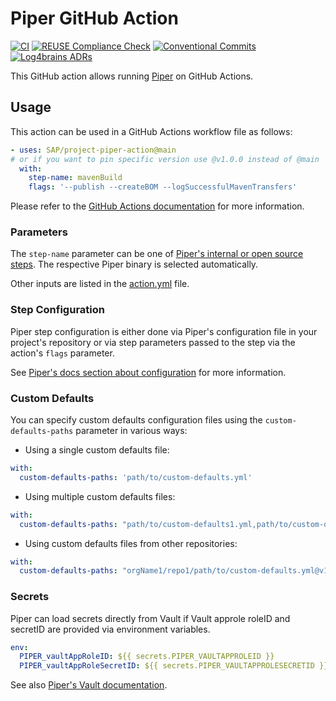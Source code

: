 # Piper GitHub Action


[![CI](https://github.com/SAP/project-piper-action/actions/workflows/ci.yaml/badge.svg)](https://github.com/SAP/project-piper-action/actions/workflows/ci.yaml)
[![REUSE Compliance Check](https://github.com/SAP/project-piper-action/actions/workflows/reuse.yaml/badge.svg)](https://github.com/SAP/project-piper-action/actions/workflows/reuse.yaml)
[![Conventional Commits](https://img.shields.io/badge/Conventional%20Commits-1.0.0-%23FE5196?logo=conventionalcommits&logoColor=white)](https://conventionalcommits.org)
[![Log4brains ADRs](https://pages.github.com/SAP/project-piper-action/badge.svg)](https://pages.github.com/SAP/project-piper-action)

This GitHub action allows running [Piper](https://www.project-piper.io/) on GitHub Actions.

## Usage

This action can be used in a GitHub Actions workflow file as follows:

```yaml
- uses: SAP/project-piper-action@main
# or if you want to pin specific version use @v1.0.0 instead of @main
  with:
    step-name: mavenBuild
    flags: '--publish --createBOM --logSuccessfulMavenTransfers'
```

Please refer to the [GitHub Actions documentation](https://help.github.com/en/actions) for more information.

### Parameters

The `step-name` parameter can be one of [Piper's internal or open source steps](https://www.project-piper.io/lib/). The respective Piper binary is selected automatically.

Other inputs are listed in the [action.yml](./action.yml) file.

### Step Configuration

Piper step configuration is either done via Piper's configuration file in your project's repository or via step parameters passed to the step via the action's `flags` parameter.

See [Piper's docs section about configuration](https://www.project-piper.io/configuration/) for more information.

### Custom Defaults

You can specify custom defaults configuration files using the `custom-defaults-paths` parameter in various ways:

* Using a single custom defaults file:

```yaml
with:
  custom-defaults-paths: 'path/to/custom-defaults.yml'
```

* Using multiple custom defaults files:

```yaml
with:
  custom-defaults-paths: "path/to/custom-defaults1.yml,path/to/custom-defaults2.yml"
```

* Using custom defaults files from other repositories:

```yaml
with:
  custom-defaults-paths: "orgName1/repo1/path/to/custom-defaults.yml@v1.0.0,orgName2/repo2/path/to/custom-defaults.yml@v2.0.0"
```

### Secrets

Piper can load secrets directly from Vault if Vault approle roleID and secretID are provided via environment variables.

```yaml
env:
  PIPER_vaultAppRoleID: ${{ secrets.PIPER_VAULTAPPROLEID }}
  PIPER_vaultAppRoleSecretID: ${{ secrets.PIPER_VAULTAPPROLESECRETID }}
```

See also [Piper's Vault documentation](https://www.project-piper.io/infrastructure/vault/).
